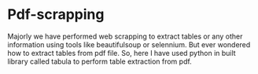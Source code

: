 # Pdf-scrapping
Majorly we have performed web scrapping to extract tables or any other information using tools like beautifulsoup or selennium. But ever wondered how to extract tables from pdf file. So, here I have used python in built library called tabula to perform table extraction from pdf. 
